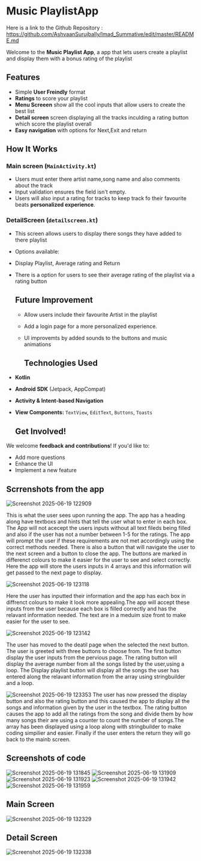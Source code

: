 # Music PlaylistApp 

Here is a link to the Github Repository : https://github.com/AshvaanSurujbally/Imad_Summative/edit/master/README.md


Welcome to the **Music Playlist App**, a app that lets users create a playlist and display them with a bonus rating of the playlist

## Features

- Simple **User Freindly**  format
- **Ratings** to score your playlist
- **Menu Screeen** show all the cool inputs that allow users to create the best list
- **Detail screen** screen displaying all the tracks inculding a rating button which score the playlist overall
- **Easy navigation** with options for Next,Exit and return

## How It Works

### **Main screen (`MainActivity.kt`)**
- Users must enter there artist name,song name and also comments about the track 
- Input validation ensures the field isn't empty.
- Users will also input a rating for tracks to keep track fo their favourite beats **personalized experience**.

### **DetailScreen (`detailscreen.kt`)**
- This screen allows users to display there songs they have added to there playlist
- Options available:
- Display Playlist, Average rating and Return
- There is a option for users to see their average rating of the playlist via a rating button

  ## Future Improvement
  - Allow users include their favourite Artist in the playlist
  - Add a login page for a more personalized experience.
  - UI improvemts by added sounds to the buttons and music animations

    ## Technologies Used
- **Kotlin**
- **Android SDK** (Jetpack, AppCompat)
- **Activity & Intent-based Navigation**
- **View Components:** `TextView`, `EditText`, `Buttons`, `Toasts`

  ## Get Involved!
We welcome **feedback and contributions**! If you'd like to:
- Add more questions
- Enhance the UI
- Implement a new feature

## Scrrenshots from the app


![Screenshot 2025-06-19 122909](https://github.com/user-attachments/assets/f609728d-effc-407d-a377-a46eb4ffc501)

This is what the user sees upon running the app. The app has a heading along have textboxs and hints that tell the user what to enter in each box.
The App will not acecept the users inputs without all text fileds being filled and also if the user has not 
a number between 1-5 for the ratings. The app will prompt the user if these requirements are not met accordingly using the correct methods needed.
There is also a button that  will navigate the user to the next screen and a button to close the app. The buttons are marked in differenct colours to make it 
 easier for the user to see and select correctly. Here the app will store the users inputs in 4 arrays and this information will get passed to the next page to display.


 ![Screenshot 2025-06-19 123118](https://github.com/user-attachments/assets/d78cb30d-a1bf-405c-becb-65267ef7f4a5)

Here the user has inputted their information and the app has each box in diffrenct colours to make it look more appealing.The 
app will accept these inputs from the user because each box is filled correctly and has the relavant information needed. The text
are in a meduim size front to make easier for the user to see.

![Screenshot 2025-06-19 123142](https://github.com/user-attachments/assets/42677bf4-ad0a-4c30-859d-ae6f4c72452c)

The user has moved to the deatil page when the selected the next button. The user is greeted with three buttons to choose from. 
The first button display the user inputs from the pervious page. The rating button will display the average number from all the songs 
listed by the user,using a loop. The Display playlist button will display all the songs the user has entered along the relavant information
from the array using stringbuilder and a loop.

![Screenshot 2025-06-19 123353](https://github.com/user-attachments/assets/af9e6fbf-a30c-47f6-8afd-abcb93492a54)
The user has now pressed the display button and also the rating button and this caused the app to display all the songs 
and information given by the user in the textbox. The rating button causes the app to add all the ratings from the song
and divide them by how many songs their are using a counter to count the number of songs.The array has been displayed using
a loop along with stringbuilder to make coding simpilier and easier. Finally if the user enters the return they will go back 
to the mainb screen.

## Screenshots of code
![Screenshot 2025-06-19 131845](https://github.com/user-attachments/assets/d362aef3-ba58-48b8-a560-dd33dad7c77b)
![Screenshot 2025-06-19 131909](https://github.com/user-attachments/assets/ace24e9e-0ae4-4e71-988b-4826f77b8643)
![Screenshot 2025-06-19 131923](https://github.com/user-attachments/assets/53f5058a-38c0-462a-a44a-6f25badfd486)
![Screenshot 2025-06-19 131942](https://github.com/user-attachments/assets/55a6fba4-614e-47b6-8497-eb9a71e55107)
![Screenshot 2025-06-19 131959](https://github.com/user-attachments/assets/c546a618-2079-4ad1-9870-28d1ca97e0aa)

## Main Screen

![Screenshot 2025-06-19 132329](https://github.com/user-attachments/assets/49fda329-3d6e-4625-9faf-31c97a8323f9)

## Detail Screen

![Screenshot 2025-06-19 132338](https://github.com/user-attachments/assets/9f7b5ae8-d985-4795-8f9c-8700235e8bcb)








